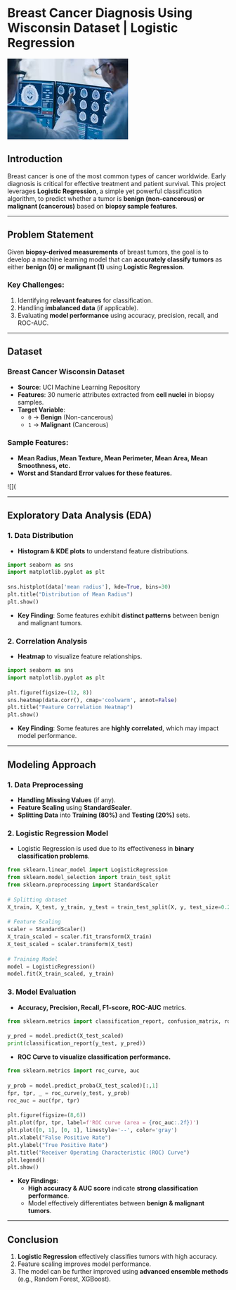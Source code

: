 # **Breast Cancer Diagnosis Using Wisconsin Dataset | Logistic Regression**  

![](cancer_cover.jpg)

## **Introduction**  
Breast cancer is one of the most common types of cancer worldwide. Early diagnosis is critical for effective treatment and patient survival. This project leverages **Logistic Regression**, a simple yet powerful classification algorithm, to predict whether a tumor is **benign (non-cancerous) or malignant (cancerous)** based on **biopsy sample features**.  

---

## **Problem Statement**  
Given **biopsy-derived measurements** of breast tumors, the goal is to develop a machine learning model that can **accurately classify tumors** as either **benign (0) or malignant (1)** using **Logistic Regression**.  

### **Key Challenges**:  
1. Identifying **relevant features** for classification.  
2. Handling **imbalanced data** (if applicable).  
3. Evaluating **model performance** using accuracy, precision, recall, and ROC-AUC.  

---

## **Dataset**  
### **Breast Cancer Wisconsin Dataset**  
- **Source**: UCI Machine Learning Repository  
- **Features**: 30 numeric attributes extracted from **cell nuclei** in biopsy samples.  
- **Target Variable**:  
  - `0` → **Benign** (Non-cancerous)  
  - `1` → **Malignant** (Cancerous)  

### **Sample Features**:  
- **Mean Radius, Mean Texture, Mean Perimeter, Mean Area, Mean Smoothness, etc.**  
- **Worst and Standard Error values for these features.**  

![](

---

## **Exploratory Data Analysis (EDA)**  
### **1. Data Distribution**  
- **Histogram & KDE plots** to understand feature distributions.  
```python
import seaborn as sns
import matplotlib.pyplot as plt

sns.histplot(data['mean radius'], kde=True, bins=30)
plt.title("Distribution of Mean Radius")
plt.show()
```
- **Key Finding**: Some features exhibit **distinct patterns** between benign and malignant tumors.  

### **2. Correlation Analysis**  
- **Heatmap** to visualize feature relationships.  
```python
import seaborn as sns
import matplotlib.pyplot as plt

plt.figure(figsize=(12, 8))
sns.heatmap(data.corr(), cmap='coolwarm', annot=False)
plt.title("Feature Correlation Heatmap")
plt.show()
```
- **Key Finding**: Some features are **highly correlated**, which may impact model performance.  

---

## **Modeling Approach**  
### **1. Data Preprocessing**  
- **Handling Missing Values** (if any).  
- **Feature Scaling** using **StandardScaler**.  
- **Splitting Data** into **Training (80%)** and **Testing (20%)** sets.  

### **2. Logistic Regression Model**  
- Logistic Regression is used due to its effectiveness in **binary classification problems**.  
```python
from sklearn.linear_model import LogisticRegression
from sklearn.model_selection import train_test_split
from sklearn.preprocessing import StandardScaler

# Splitting dataset
X_train, X_test, y_train, y_test = train_test_split(X, y, test_size=0.2, random_state=42)

# Feature Scaling
scaler = StandardScaler()
X_train_scaled = scaler.fit_transform(X_train)
X_test_scaled = scaler.transform(X_test)

# Training Model
model = LogisticRegression()
model.fit(X_train_scaled, y_train)
```

### **3. Model Evaluation**  
- **Accuracy, Precision, Recall, F1-score, ROC-AUC** metrics.  
```python
from sklearn.metrics import classification_report, confusion_matrix, roc_auc_score

y_pred = model.predict(X_test_scaled)
print(classification_report(y_test, y_pred))
```
- **ROC Curve to visualize classification performance.**  
```python
from sklearn.metrics import roc_curve, auc

y_prob = model.predict_proba(X_test_scaled)[:,1]
fpr, tpr, _ = roc_curve(y_test, y_prob)
roc_auc = auc(fpr, tpr)

plt.figure(figsize=(8,6))
plt.plot(fpr, tpr, label=f'ROC curve (area = {roc_auc:.2f})')
plt.plot([0, 1], [0, 1], linestyle='--', color='gray')
plt.xlabel("False Positive Rate")
plt.ylabel("True Positive Rate")
plt.title("Receiver Operating Characteristic (ROC) Curve")
plt.legend()
plt.show()
```
- **Key Findings**:  
  - **High accuracy & AUC score** indicate **strong classification performance**.  
  - Model effectively differentiates between **benign & malignant tumors**.  

---

## **Conclusion**  
1. **Logistic Regression** effectively classifies tumors with high accuracy.  
2. Feature scaling improves model performance.  
3. The model can be further improved using **advanced ensemble methods** (e.g., Random Forest, XGBoost).  
